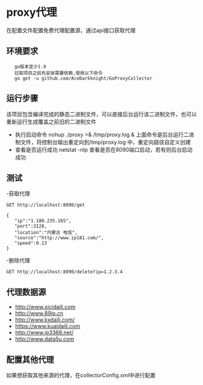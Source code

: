 # proxy代理
  在配置文件配置免费代理配置源，通过api接口获取代理
## 环境要求
```
   go版本至少1.9
   拉取项目之前先安装需要依赖,使用以下命令
   go get -u github.com/AceDarkknight/GoProxyCollector
```
## 运行步骤
  该项目包含编译完成的静态二进制文件，可以直接后台运行该二进制文件，也可以重新运行生成覆盖之前旧的二进制文件
- 执行启动命令
  nohup ./proxy >& /tmp/proxy.log &
  上面命令是后台运行二进制文件，将控制台输出重定向到/tmp/proxy.log 中，重定向路径自定义创建
- 查看是否运行成功
    netstat -nlp
    查看是否在8090端口启动，若有则后台启动成功
## 测试
-获取代理
```
GET http://localhost:8090/get
```
```
{
   "ip":"1.180.235.165",
   "port":3128,
   "location":"内蒙古 电信",
   "source":"http://www.ip181.com/",
   "speed":0.13
}
```

-删除代理
```
GET http://localhost:8090/delete?ip=1.2.3.4
```

##  代理数据源
- http://www.xicidaili.com
- http://www.89ip.cn
- http://www.kxdaili.com/
- https://www.kuaidaili.com
- http://www.ip3366.net/
- http://www.data5u.com

## 配置其他代理
   如果想获取其他来源的代理，在collectorConfig.xml中进行配置
